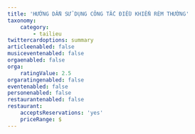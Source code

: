 ```yaml
---
title: 'HƯỚNG DẪN SỬ DỤNG CÔNG TẮC ĐIỀU KHIỂN RÈM THƯỜNG'
taxonomy:
    category:
        - tailieu
twittercardoptions: summary
articleenabled: false
musiceventenabled: false
orgaenabled: false
orga:
    ratingValue: 2.5
orgaratingenabled: false
eventenabled: false
personenabled: false
restaurantenabled: false
restaurant:
    acceptsReservations: 'yes'
    priceRange: $
---
```


